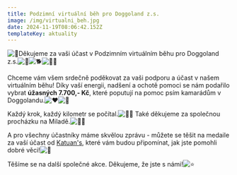 ```yaml
---
title: Podzimní virtuální běh pro Doggoland z.s.
image: /img/virtualni_beh.jpg
date: 2024-11-19T08:06:42.152Z
templateKey: aktuality
---
```

![🎉](https://static.xx.fbcdn.net/images/emoji.php/v9/t8c/1/16/1f389.png)Děkujeme za vaši účast v Podzimním virtuálním běhu pro Doggoland z.s.![🍁](https://static.xx.fbcdn.net/images/emoji.php/v9/t8/1/16/1f341.png)![🐕](https://static.xx.fbcdn.net/images/emoji.php/v9/t70/1/16/1f415.png)![🏃‍♀️](https://static.xx.fbcdn.net/images/emoji.php/v9/ta9/1/16/1f3c3_200d_2640.png)

Chceme vám všem srdečně poděkovat za vaši podporu a účast v našem virtuálním běhu! Díky vaší energii, nadšení a ochotě pomoci se nám podařilo vybrat **úžasných 7.700,- Kč**, které poputují na pomoc psím kamarádům v Doggolandu.![❤️](https://static.xx.fbcdn.net/images/emoji.php/v9/t6c/1/16/2764.png)![🐶](https://static.xx.fbcdn.net/images/emoji.php/v9/t2f/1/16/1f436.png)

Každý krok, každý kilometr se počítal.![🙏🏻](https://static.xx.fbcdn.net/images/emoji.php/v9/tfb/1/16/1f64f_1f3fb.png) Také děkujeme za společnou procházku na Miladě.![🚶‍♀️](https://static.xx.fbcdn.net/images/emoji.php/v9/t90/1/16/1f6b6_200d_2640.png)

A [](<>)pro všechny účastníky máme skvělou zprávu - můžete se těšit na medaile za vaší účast od [Katuan's](https://www.katuans.cz/), které vám budou připomínat, jak jste pomohli dobré věci!![🏅](https://static.xx.fbcdn.net/images/emoji.php/v9/t3d/1/16/1f3c5.png)

Těšíme se na další společné akce. Děkujeme, že jste s námi!![⭐️](https://static.xx.fbcdn.net/images/emoji.php/v9/tb4/1/16/2b50.png)